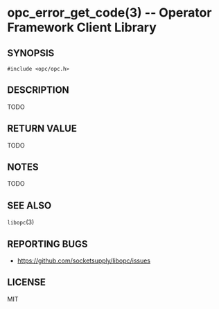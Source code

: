 opc_error_get_code(3) -- Operator Framework Client Library
===============================================

## SYNOPSIS

  `#include <opc/opc.h>`

## DESCRIPTION

TODO

## RETURN VALUE

TODO

## NOTES

TODO

## SEE ALSO

  `libopc`(3)

## REPORTING BUGS

  - <https://github.com/socketsupply/libopc/issues>

## LICENSE

MIT
